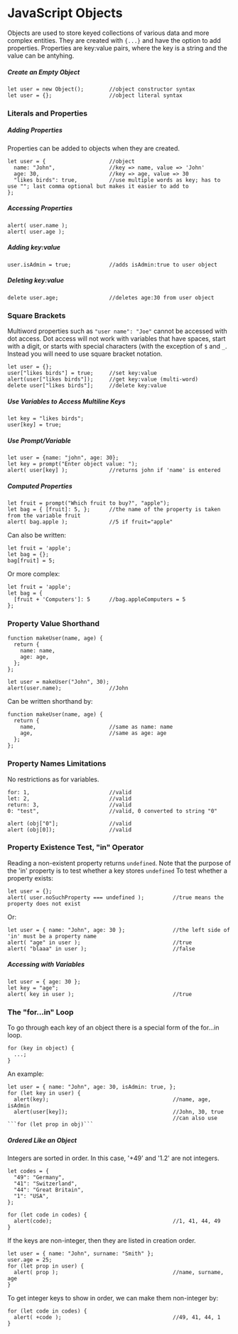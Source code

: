 # JavaScript Objects
Objects are used to store keyed collections of various data and more complex entities. They are created with ```{...}``` and have the option to add properties. Properties are key:value pairs, where the key is a string and the value can be antyhing. 

##### Create an Empty Object
    let user = new Object();        //object constructor syntax
    let user = {};                  //object literal syntax
    
### Literals and Properties
##### Adding Properties
Properties can be added to objects when they are created. 

    let user = {                    //object
      name: "John",                 //key => name, value => 'John'
      age: 30,                      //key => age, value => 30
      "likes birds": true,          //use multiple words as key; has to use ""; last comma optional but makes it easier to add to
    };    
##### Accessing Properties
    alert( user.name );
    alert( user.age );
##### Adding key:value
    user.isAdmin = true;            //adds isAdmin:true to user object
##### Deleting key:value
    delete user.age;                //deletes age:30 from user object
### Square Brackets
Multiword properties such as ```"user name": "Joe"``` cannot be accessed with dot access. Dot access will not work with variables that have spaces, start with a digit, or starts with special characters (with the exception of ```$``` and ```_```. Instead you will need to use square bracket notation.

    let user = {};
    user["likes birds"] = true;     //set key:value
    alert(user["likes birds"]);     //get key:value (multi-word)
    delete user["likes birds"];     //delete key:value
    
##### Use Variables to Access Multiline Keys
    let key = "likes birds";
    user[key] = true;
##### Use Prompt/Variable
    let user = {name: "john", age: 30};
    let key = prompt("Enter object value: ");
    alert( user[key] );             //returns john if 'name' is entered
##### Computed Properties
    let fruit = prompt("Which fruit to buy?", "apple");
    let bag = { [fruit]: 5, };      //the name of the property is taken from the variable fruit
    alert( bag.apple );             //5 if fruit="apple"
Can also be written:
    
    let fruit = 'apple';
    let bag = {};
    bag[fruit] = 5;
Or more complex:

    let fruit = 'apple';
    let bag = {
      [fruit + 'Computers']: 5      //bag.appleComputers = 5
    };
### Property Value Shorthand
    function makeUser(name, age) {
      return {
        name: name,
        age: age,
      };
    };
    
    let user = makeUser("John", 30);
    alert(user.name);               //John
Can be written shorthand by:
    
    function makeUser(name, age) {
      return {
        name,                       //same as name: name
        age,                        //same as age: age
      };
    };
### Property Names Limitations
No restrictions as for variables.
    
    for: 1,                         //valid
    let: 2,                         //valid
    return: 3,                      //valid
    0: "test",                      //valid, 0 converted to string "0"
    
    alert (obj["0"];                //valid
    alert (obj[0]);                 //valid
### Property Existence Test, "in" Operator
Reading a non-existent property returns ```undefined```. Note that the purpose of the 'in' property is to test whether a key stores ```undefined``` To test whether a property exists: 
    
    let user = {};
    alert( user.noSuchProperty === undefined );         //true means the property does not exist
Or:
    
    let user = { name: "John", age: 30 };               //the left side of 'in' must be a property name
    alert( "age" in user );                             //true
    alert( "blaaa" in user );                           //false
    
##### Accessing with Variables
    let user = { age: 30 };
    let key = "age";
    alert( key in user );                               //true
### The "for...in" Loop
To go through each key of an object there is a special form of the for...in loop.

    for (key in object) {
      ...;
    }
An example:
    
    let user = { name: "John", age: 30, isAdmin: true, };
    for (let key in user) {
      alert(key);                                       //name, age, isAdmin
      alert(user[key]);                                 //John, 30, true
                                                        //can also use ```for (let prop in obj)```
##### Ordered Like an Object
Integers are sorted in order. In this case, '+49' and '1.2' are not integers.

    let codes = {
      "49": "Germany",
      "41": "Switzerland",
      "44": "Great Britain",
      "1": "USA",
    };
    
    for (let code in codes) {
      alert(code);                                      //1, 41, 44, 49
    }
If the keys are non-integer, then they are listed in creation order.

    let user = { name: "John", surname: "Smith" };
    user.age = 25;
    for (let prop in user) {
      alert( prop );                                    //name, surname, age
    }
To get integer keys to show in order, we can make them non-integer by:
    
    for (let code in codes) {
      alert( +code );                                   //49, 41, 44, 1
    }
    
    
    
    
    
    
